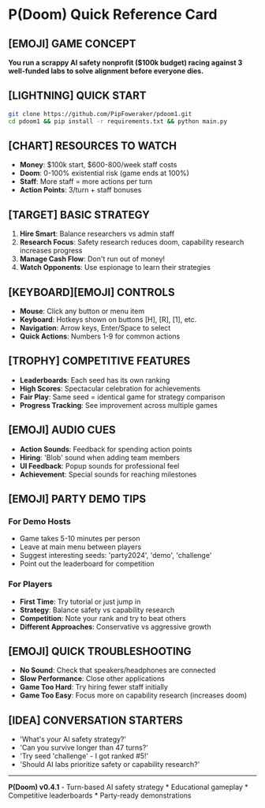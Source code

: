 # P(Doom) Quick Reference Card

## [EMOJI] GAME CONCEPT
**You run a scrappy AI safety nonprofit ($100k budget) racing against 3 well-funded labs to solve alignment before everyone dies.**

## [LIGHTNING] QUICK START
```bash
git clone https://github.com/PipFoweraker/pdoom1.git
cd pdoom1 && pip install -r requirements.txt && python main.py
```

## [CHART] RESOURCES TO WATCH
- **Money**: $100k start, $600-800/week staff costs
- **Doom**: 0-100% existential risk (game ends at 100%)
- **Staff**: More staff = more actions per turn
- **Action Points**: 3/turn + staff bonuses

## [TARGET] BASIC STRATEGY
1. **Hire Smart**: Balance researchers vs admin staff
2. **Research Focus**: Safety research reduces doom, capability research increases progress
3. **Manage Cash Flow**: Don't run out of money!
4. **Watch Opponents**: Use espionage to learn their strategies

## [KEYBOARD][EMOJI] CONTROLS
- **Mouse**: Click any button or menu item
- **Keyboard**: Hotkeys shown on buttons [H], [R], [1], etc.
- **Navigation**: Arrow keys, Enter/Space to select
- **Quick Actions**: Numbers 1-9 for common actions

## [TROPHY] COMPETITIVE FEATURES
- **Leaderboards**: Each seed has its own ranking
- **High Scores**: Spectacular celebration for achievements
- **Fair Play**: Same seed = identical game for strategy comparison
- **Progress Tracking**: See improvement across multiple games

## [EMOJI] AUDIO CUES
- **Action Sounds**: Feedback for spending action points
- **Hiring**: 'Blob' sound when adding team members
- **UI Feedback**: Popup sounds for professional feel
- **Achievement**: Special sounds for reaching milestones

## [EMOJI] PARTY DEMO TIPS

### For Demo Hosts
- Game takes 5-10 minutes per person
- Leave at main menu between players
- Suggest interesting seeds: 'party2024', 'demo', 'challenge'
- Point out the leaderboard for competition

### For Players
- **First Time**: Try tutorial or just jump in
- **Strategy**: Balance safety vs capability research
- **Competition**: Note your rank and try to beat others
- **Different Approaches**: Conservative vs aggressive growth

## [EMOJI] QUICK TROUBLESHOOTING
- **No Sound**: Check that speakers/headphones are connected
- **Slow Performance**: Close other applications
- **Game Too Hard**: Try hiring fewer staff initially
- **Game Too Easy**: Focus more on capability research (increases doom)

## [IDEA] CONVERSATION STARTERS
- 'What's your AI safety strategy?'
- 'Can you survive longer than 47 turns?'
- 'Try seed 'challenge' - I got ranked #5!'
- 'Should AI labs prioritize safety or capability research?'

---
**P(Doom) v0.4.1** - Turn-based AI safety strategy * Educational gameplay * Competitive leaderboards * Party-ready demonstrations
